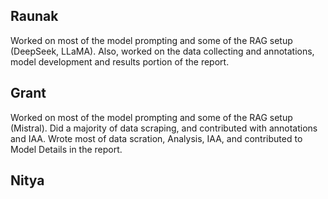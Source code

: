 ## Raunak
Worked on most of the model prompting and some of the RAG setup (DeepSeek, LLaMA). Also, worked on the data collecting and annotations, model development and results portion of the report.

## Grant
Worked on most of the model prompting and some of the RAG setup (Mistral). Did a majority of data scraping, and contributed with annotations and IAA. Wrote most of data scration, Analysis, IAA, and contributed to Model Details in the report.
## Nitya
